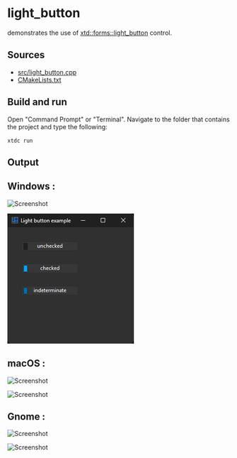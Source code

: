 # light_button

demonstrates the use of [xtd::forms::light_button](https://gammasoft71.github.io/xtd/reference_guides/latest/classxtd_1_1forms_1_1light__button.html) control.

## Sources

* [src/light_button.cpp](src/light_button.cpp)
* [CMakeLists.txt](CMakeLists.txt)

## Build and run

Open "Command Prompt" or "Terminal". Navigate to the folder that contains the project and type the following:

```shell
xtdc run
```

## Output

## Windows :

![Screenshot](../../../../docs/pictures/examples/light_button_w.png)

![Screenshot](../../../../docs/pictures/examples/light_button_wd.png)

## macOS :

![Screenshot](../../../../docs/pictures/examples/light_button_m.png)

![Screenshot](../../../../docs/pictures/examples/light_button_md.png)

## Gnome :

![Screenshot](../../../../docs/pictures/examples/light_button_g.png)

![Screenshot](../../../../docs/pictures/examples/light_button_gd.png)
